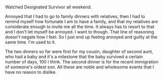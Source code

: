 Watched Designated Survivor all weekend.

Annoyed that I had to go to family dinners with relatives, then I had to remind myself how fortunate I am to have a family, and that my relatives are considerate enough to invite me all the time. It always has to resort to that and I don't let myself be annoyed. I want to though. That line of reasoning doesn't negate how I feel. So I just end up feeling annoyed and guilty at the same time. I'm used to it.

The two dinners so far were first for my cousin, daughter of second aunt, who had a baby and it's a milestone that the baby survived a certain number of days, 100 I think. The second dinner is for the recent immigration of someone's oldest son. All these are noble and wholesome events that I have no reason to dislike.
